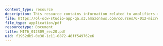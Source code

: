 ```yaml
---
content_type: resource
description: This resource contains information related to amplifiers review.
file: https://ol-ocw-studio-app-qa.s3.amazonaws.com/courses/6-012-microelectronic-devices-and-circuits-spring-2009/f1952db50e381c11087248ff549762e6_MIT6_012S09_rec20.pdf
file_type: application/pdf
resourcetype: Document
title: MIT6_012S09_rec20.pdf
uid: f1952db5-0e38-1c11-0872-48ff549762e6
---
```

